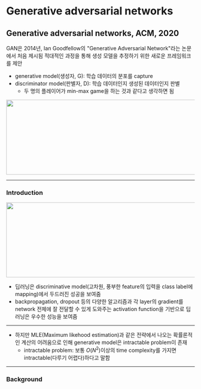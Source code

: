 # Generative adversarial networks

## Generative adversarial networks, ACM, 2020


GAN은 2014년, Ian Goodfellow의 "Generative Adversarial Network"라는 논문에서 처음 제시됨
적대적인 과정을 통해 생성 모델을 추정하기 위한 새로운 프레임워크를 제안
- generative model(생성자, G): 학습 데이터의 분포를 capture
- discriminator model(판별자, D): 학습 데이터인지 생성된 데이터인지 판별
  * 두 명의 플레이어가 min-max game을 하는 것과 같다고 생각하면 됨
  
<img src="https://github.com/mingii4922/Generative-Adversarial-Network-GAN-/assets/79297596/4140a581-34a6-4f91-9240-cfa2174bb012" height=200 width=800></center>

---
### Introduction

<img src='https://github.com/mingii4922/Generative-Adversarial-Network-GAN-/assets/79297596/2e5da048-1201-4e72-a515-9d14f7b1b208' height=200 width=800></center>

- 딥러닝은 discriminative model(고차원, 풍부한 feature의 입력을 class label에 mapping)에서 두드러진 성공을 보여줌
- backpropagation, dropout 등의 다양한 알고리즘과 각 layer의 gradient를 network 전체에 잘 전달할 수 있게 도와주는 activation function을 기반으로 딥러닝은 우수한 성능을 보여줌
---
- 하지만 MLE(Maximum likehood estimation)과 같은 전략에서 나오는 확률론적인 계산의 어려움으로 인해 generative model은 intractable problem이 존재
  * intractable problem: 보통 $O(N^2)$이상의 time complexity를 가지면 intractable(다루기 어렵다)하다고 말함


---
### Background
